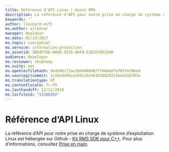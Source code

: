 ```yaml
---
title: Référence d’API Linux | Azure RMS
description: La référence d’API pour notre prise en charge de système d’exploitation Linux est hébergée sur Github.
keywords: ''
author: lleonard-msft
ms.author: alleonar
manager: mbaldwin
ms.date: 02/23/2017
ms.topic: conceptual
ms.service: information-protection
ms.assetid: 2BD4F55D-BA88-4516-86FB-E2E6535D1690
audience: developer
ms.reviewer: shubhamp
ms.suite: ems
ms.openlocfilehash: deda881f3ae3d4d406487ff0bbe0fe785fa78be9
ms.sourcegitcommit: 1cd4edd4ba1eb5e10cb61628029213eda316783a
ms.translationtype: HT
ms.contentlocale: fr-FR
ms.lasthandoff: 12/11/2018
ms.locfileid: "53266492"
---
```

# <a name="linux-api-reference"></a>Référence d’API Linux

La référence d’API pour notre prise en charge de système d’exploitation Linux est hébergée sur Github - [Kit RMS SDK pour C++](https://azuread.github.io/rms-sdk-for-cpp/annotated.html). Pour plus d’informations, consultez [Prise en main](get-started.md).
